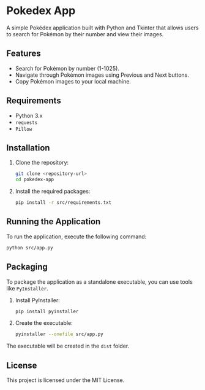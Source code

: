 # Pokedex App

A simple Pokédex application built with Python and Tkinter that allows users to search for Pokémon by their number and view their images.

## Features

- Search for Pokémon by number (1-1025).
- Navigate through Pokémon images using Previous and Next buttons.
- Copy Pokémon images to your local machine.

## Requirements

- Python 3.x
- `requests`
- `Pillow`

## Installation

1. Clone the repository:

   ```bash
   git clone <repository-url>
   cd pokedex-app
   ```

2. Install the required packages:

   ```bash
   pip install -r src/requirements.txt
   ```

## Running the Application

To run the application, execute the following command:

```bash
python src/app.py
```

## Packaging

To package the application as a standalone executable, you can use tools like `PyInstaller`. 

1. Install PyInstaller:

   ```bash
   pip install pyinstaller
   ```

2. Create the executable:

   ```bash
   pyinstaller --onefile src/app.py
   ```

The executable will be created in the `dist` folder.

## License

This project is licensed under the MIT License.